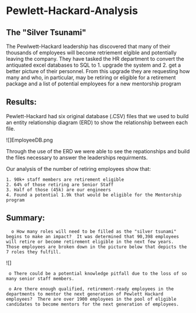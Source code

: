 # Pewlett-Hackard-Analysis

## The "Silver Tsunami" 

The Pewlwett-Hackard leadership has discovered that many of their thousands of employees will become retriement elgible and potentially leaving the company.  They have tasked the HR department to convert the antiquated excel databases to SQL to 1. upgrade the system and 2. get a better picture of their personnel.  From this upgrade they are requesting how many and who, in particular, may be retiring or eligible for a retirement package and a list of potential employees for a new mentorship program

## Results: 

Pewlett-Hackard had six original database (.CSV) files that we used to build an entity relationship diagram (ERD) to show the relationship between each file.

 ![]EmployeeDB.png

Through the use of the ERD we were able to see the repationships and build the files necessary to answer the leaderships requirments.

Our analysis of the number of retiring employees show that:

    1. 90k+ staff members are retirement eligible
    2. 64% of those retiring are Senior Staff
    3. Half of those (45k) are our engineers 
    4. Found a potential 1.9k that would be eligible for the Mentorship program

## Summary:

      o How many roles will need to be filled as the "silver tsunami" begins to make an impact?  It was determined that 90,398 employees will retire or become retirement eligible in the next few years.  Those employees are broken down in the picture below that depicts the 7 roles they fulfill.
  
  ![]
  
     o There could be a potential knowledge pitfall due to the loss of so many senior staff members.
  
     o Are there enough qualified, retirement-ready employees in the departments to mentor the next generation of Pewlett Hackard employees?  There are over 1900 employees in the pool of eligible candidates to become mentors for the next generation of employees.
  
